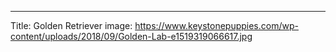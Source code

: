 ---

Title: Golden Retriever
image: https://www.keystonepuppies.com/wp-content/uploads/2018/09/Golden-Lab-e1519319066617.jpg
